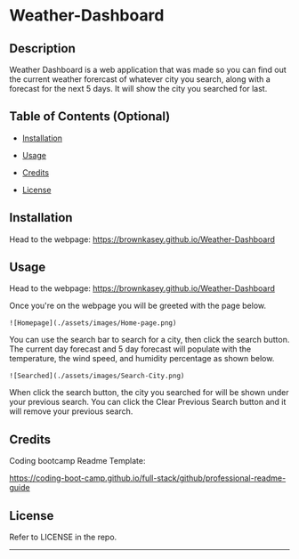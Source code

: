 # Weather-Dashboard

## Description
Weather Dashboard is a web application that was made so you can find out the current weather forercast of whatever city you search, along with a forecast for the next 5 days. It will show the city you searched for last. 

## Table of Contents (Optional)

- [Installation](#installation)

- [Usage](#usage)

- [Credits](#credits)

- [License](#license)

## Installation

Head to the webpage:  https://brownkasey.github.io/Weather-Dashboard

## Usage
Head to the webpage: https://brownkasey.github.io/Weather-Dashboard

Once you're on the webpage you will be greeted with the page below.

    ![Homepage](./assets/images/Home-page.png)

You can use the search bar to search for a city, then click the search button. The current day forecast and 5 day forecast will populate with the temperature, the wind speed, and humidity percentage as shown below.

    ![Searched](./assets/images/Search-City.png)

When click the search button, the city you searched for will be shown under your previous search. You can click the Clear Previous Search button and it will remove your previous search. 

## Credits

Coding bootcamp Readme Template:

https://coding-boot-camp.github.io/full-stack/github/professional-readme-guide

## License

Refer to LICENSE in the repo.

---
